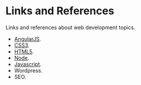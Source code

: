 Links and References
===
Links and references about web development topics.

- [AngularJS](https://github.com/Villanuevand/links-and-references/blob/master/angularjs.md "AngularJS").
- [CSS3](https://github.com/Villanuevand/links-and-references/blob/master/css3.md "CSS3").
- [HTML5](https://github.com/Villanuevand/links-and-references/blob/master/html5.md "HTML5").
- [Node](https://github.com/Villanuevand/links-and-references/blob/master/node.md "Node").
- [Javascript](https://github.com/Villanuevand/links-and-references/blob/master/javascript.md "Javascript").
- Wordpress.
- SEO.
